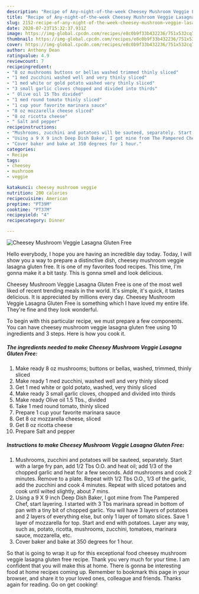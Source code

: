 ```yaml
---
description: "Recipe of Any-night-of-the-week Cheesey Mushroom Veggie Lasagna Gluten Free"
title: "Recipe of Any-night-of-the-week Cheesey Mushroom Veggie Lasagna Gluten Free"
slug: 2152-recipe-of-any-night-of-the-week-cheesey-mushroom-veggie-lasagna-gluten-free
date: 2020-07-23T15:32:37.931Z
image: https://img-global.cpcdn.com/recipes/e8c0b9f33b432236/751x532cq70/cheesey-mushroom-veggie-lasagna-gluten-free-recipe-main-photo.jpg
thumbnail: https://img-global.cpcdn.com/recipes/e8c0b9f33b432236/751x532cq70/cheesey-mushroom-veggie-lasagna-gluten-free-recipe-main-photo.jpg
cover: https://img-global.cpcdn.com/recipes/e8c0b9f33b432236/751x532cq70/cheesey-mushroom-veggie-lasagna-gluten-free-recipe-main-photo.jpg
author: Anthony Dean
ratingvalue: 4.9
reviewcount: 7
recipeingredient:
- "8 oz mushrooms buttons or bellas washed trimmed thinly sliced"
- "1 med zucchini washed well and very thinly sliced"
- "1 med white or gold potato washed very thinly sliced"
- "3 small garlic cloves chopped and divided into thirds"
- " Olive oil 15 Tbs divided"
- "1 med round tomato thinly sliced"
- "1 cup your favorite marinara sauce"
- "8 oz mozzarella cheese sliced"
- "8 oz ricotta cheese"
- " Salt and pepper"
recipeinstructions:
- "Mushrooms, zucchini and potatoes will be sauteed, separately. Start with a large fry pan, add 1/2 Tbs O.O. and heat oil; add 1/3 of the chopped garlic and heat for a few seconds. Add mushrooms and cook 2 minutes. Remove to a plate. Repeat with 1/2 Tbs O.O., 1/3 of the garlic, add the zucchini and cook 4 minutes. Repeat with sliced potatoes and cook until wilted slightly, about 7 mins."
- "Using a 9 X 9 inch Deep Dish Baker, I got mine from The Pampered Chef, start layering. I started with 3 Tbs marinara spread in bottom of pan with a tiny bit of chopped garlic. You will have 3 layers of potatoes and 2 layers of everything else, but only 1 layer of tomato slices. Save 1 layer of mozzarella for top. Start and end with potatoes. Layer any way, such as, potato, ricotta, mushrooms, zucchini, tomatoes, marinara sauce, mozzarella, etc."
- "Cover baker and bake at 350 degrees for 1 hour."
categories:
- Recipe
tags:
- cheesey
- mushroom
- veggie

katakunci: cheesey mushroom veggie 
nutrition: 200 calories
recipecuisine: American
preptime: "PT39M"
cooktime: "PT37M"
recipeyield: "4"
recipecategory: Dinner

---
```



![Cheesey Mushroom Veggie Lasagna Gluten Free](https://img-global.cpcdn.com/recipes/e8c0b9f33b432236/751x532cq70/cheesey-mushroom-veggie-lasagna-gluten-free-recipe-main-photo.jpg)

Hello everybody, I hope you are having an incredible day today. Today, I will show you a way to prepare a distinctive dish, cheesey mushroom veggie lasagna gluten free. It is one of my favorites food recipes. This time, I'm gonna make it a bit tasty. This is gonna smell and look delicious.



Cheesey Mushroom Veggie Lasagna Gluten Free is one of the most well liked of recent trending meals in the world. It's simple, it's quick, it tastes delicious. It is appreciated by millions every day. Cheesey Mushroom Veggie Lasagna Gluten Free is something which I have loved my entire life. They're fine and they look wonderful.


To begin with this particular recipe, we must prepare a few components. You can have cheesey mushroom veggie lasagna gluten free using 10 ingredients and 3 steps. Here is how you cook it.

<!--inarticleads1-->

##### The ingredients needed to make Cheesey Mushroom Veggie Lasagna Gluten Free:

1. Make ready 8 oz mushrooms; buttons or bellas, washed, trimmed, thinly sliced
1. Make ready 1 med zucchini, washed well and very thinly sliced
1. Get 1 med white or gold potato, washed, very thinly sliced
1. Make ready 3 small garlic cloves, chopped and divided into thirds
1. Make ready  Olive oil 1.5 Tbs., divided
1. Take 1 med round tomato, thinly sliced
1. Prepare 1 cup your favorite marinara sauce
1. Get 8 oz mozzarella cheese, sliced
1. Get 8 oz ricotta cheese
1. Prepare  Salt and pepper




<!--inarticleads2-->

##### Instructions to make Cheesey Mushroom Veggie Lasagna Gluten Free:

1. Mushrooms, zucchini and potatoes will be sauteed, separately. Start with a large fry pan, add 1/2 Tbs O.O. and heat oil; add 1/3 of the chopped garlic and heat for a few seconds. Add mushrooms and cook 2 minutes. Remove to a plate. Repeat with 1/2 Tbs O.O., 1/3 of the garlic, add the zucchini and cook 4 minutes. Repeat with sliced potatoes and cook until wilted slightly, about 7 mins.
1. Using a 9 X 9 inch Deep Dish Baker, I got mine from The Pampered Chef, start layering. I started with 3 Tbs marinara spread in bottom of pan with a tiny bit of chopped garlic. You will have 3 layers of potatoes and 2 layers of everything else, but only 1 layer of tomato slices. Save 1 layer of mozzarella for top. Start and end with potatoes. Layer any way, such as, potato, ricotta, mushrooms, zucchini, tomatoes, marinara sauce, mozzarella, etc.
1. Cover baker and bake at 350 degrees for 1 hour.




So that is going to wrap it up for this exceptional food cheesey mushroom veggie lasagna gluten free recipe. Thank you very much for your time. I am confident that you will make this at home. There is gonna be interesting food at home recipes coming up. Remember to bookmark this page in your browser, and share it to your loved ones, colleague and friends. Thanks again for reading. Go on get cooking!
